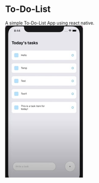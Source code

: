 # To-Do-List
A simple To-Do-List App using react native.
![github-small](/Screenshot%202021-05-25%20134419.jpg)
